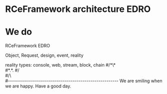 # RCeFramework architecture EDRO
# We do


RCeFramework EDRO

Object, Request, design, event, reality

reality types: console, web, stream, block, chain
#\/\*\\*\
#\*.\*.
#\/ \
#\/\\    
#-------------------------------------------------------
We are smiling when we are happy.
Have a good day.
